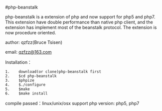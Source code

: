 #php-beanstalk

php-beanstalk is a extension of php and now support for php5 and php7. This extension have double performance than native  php client, and the extension has implement most of the beanstalk protocol. The extension is now procedure oriented.

author: qzfzz(Bruce Tsisen)

email: qzfzz@163.com

Installation：

```
1.    download(or clone)php-beanstalk first
2.    $cd php-beanstalk
3.    $phpize
4.    $./configure
5.    $make
6.    $make install
```

compile passed：linux/unix/osx
support php version: php5, php7
